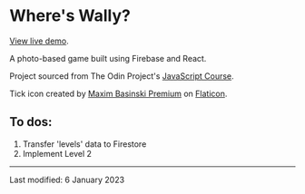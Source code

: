 # Where's Wally?

[View live demo](https://where-s-wally-32c9e.web.app/).

A photo-based game built using Firebase and React.

Project sourced from The Odin Project's [JavaScript Course](https://www.theodinproject.com/lessons/node-path-javascript-where-s-waldo-a-photo-tagging-app).

Tick icon created by [Maxim Basinski Premium](https://www.flaticon.com/free-icons/tick) on [Flaticon](https://www.flaticon.com/).

## To dos:

1. Transfer 'levels' data to Firestore
2. Implement Level 2

---

Last modified: 6 January 2023
